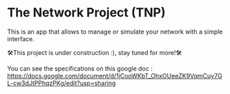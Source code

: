 # The Network Project (TNP)
This is an app that allows to manage or simulate your network with a simple interface.

🛠This project is under construction :), stay tuned for more!🛠

You can see the specifications on this google doc : https://docs.google.com/document/d/1jCooWKbT_OhxOUeeZK9VqmCuy7GL-cw3dJtPPhqzPKg/edit?usp=sharing
